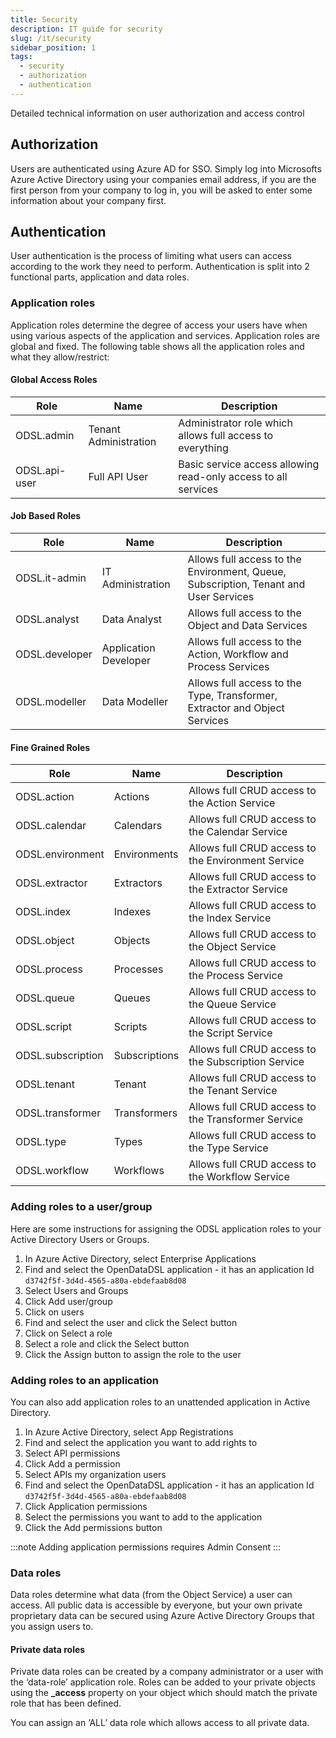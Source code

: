 ```yaml
---
title: Security
description: IT guide for security
slug: /it/security
sidebar_position: 1
tags:
  - security
  - authorization
  - authentication
---
```

Detailed technical information on user authorization and access control

## Authorization

Users are authenticated using Azure AD for SSO. 
Simply log into Microsofts Azure Active Directory using your companies email address, if you are the first person from your company to log in, you will be asked to enter some information about your company first.

## Authentication

User authentication is the process of limiting what users can access according to the work they need to perform. Authentication is split into 2 functional parts, application and data roles.

### Application roles

Application roles determine the degree of access your users have when using various aspects of the application and services. Application roles are global and fixed. The following table shows all the application roles and what they allow/restrict:

#### Global Access Roles

| **Role** | **Name** | **Description** | 
|-|-|-|
|ODSL.admin|Tenant Administration|Administrator role which allows full access to everything|
|ODSL.api-user|Full API User|Basic service access allowing read-only access to all services|


#### Job Based Roles

| **Role** | **Name** | **Description** | 
|-|-|-|
|ODSL.it-admin|IT Administration|Allows full access to the Environment, Queue, Subscription, Tenant and User Services|
|ODSL.analyst|Data Analyst|Allows full access to the Object and Data Services|
|ODSL.developer|Application Developer|Allows full access to the Action, Workflow and Process Services|
|ODSL.modeller|Data Modeller|Allows full access to the Type, Transformer, Extractor and Object Services|

#### Fine Grained Roles

| **Role** | **Name** | **Description** | 
|-|-|-|
|ODSL.action|Actions|Allows full CRUD access to the Action Service|
|ODSL.calendar|Calendars|Allows full CRUD access to the Calendar Service|
|ODSL.environment|Environments|Allows full CRUD access to the Environment Service|
|ODSL.extractor|Extractors|Allows full CRUD access to the Extractor Service|
|ODSL.index|Indexes|Allows full CRUD access to the Index Service|
|ODSL.object|Objects|Allows full CRUD access to the Object Service|
|ODSL.process|Processes|Allows full CRUD access to the Process Service|
|ODSL.queue|Queues|Allows full CRUD access to the Queue Service|
|ODSL.script|Scripts|Allows full CRUD access to the Script Service|
|ODSL.subscription|Subscriptions|Allows full CRUD access to the Subscription Service|
|ODSL.tenant|Tenant|Allows full CRUD access to the Tenant Service|
|ODSL.transformer|Transformers|Allows full CRUD access to the Transformer Service|
|ODSL.type|Types|Allows full CRUD access to the Type Service|
|ODSL.workflow|Workflows|Allows full CRUD access to the Workflow Service|

### Adding roles to a user/group
Here are some instructions for assigning the ODSL application roles to your Active Directory Users or Groups.

1. In Azure Active Directory, select Enterprise Applications
2. Find and select the OpenDataDSL application - it has an application Id `d3742f5f-3d4d-4565-a80a-ebdefaab8d08`
3. Select Users and Groups
4. Click Add user/group
5. Click on users
6. Find and select the user and click the Select button
7. Click on Select a role
8. Select a role and click the Select button
9. Click the Assign button to assign the role to the user  

### Adding roles to an application
You can also add application roles to an unattended application in Active Directory.

1. In Azure Active Directory, select App Registrations
2. Find and select the application you want to add rights to
3. Select API permissions
4. Click Add a permission
5. Select APIs my organization users
6. Find and select the OpenDataDSL application - it has an application Id `d3742f5f-3d4d-4565-a80a-ebdefaab8d08`
7. Click Application permissions
8. Select the permissions you want to add to the application
9. Click the Add permissions button

:::note
Adding application permissions requires Admin Consent
:::

### Data roles

Data roles determine what data (from the Object Service) a user can access. 
All public data is accessible by everyone, but your own private proprietary data can be secured using Azure Active Directory Groups that you assign users to.

#### Private data roles

Private data roles can be created by a company administrator or a user with the ‘data-role’ application role. 
Roles can be added to your private objects using the **_access** property on your object which should match the private role that has been defined.

You can assign an ‘ALL’ data role which allows access to all private data.

